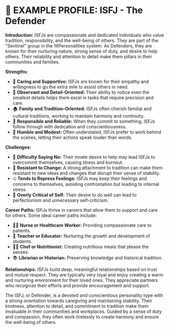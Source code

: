 # 🌻 **EXAMPLE PROFILE: ISFJ - The Defender**

**Introduction:**
ISFJs are compassionate and dedicated individuals who value tradition, responsibility, and the well-being of others. They are part of the "Sentinel" group in the 16Personalities system. As Defenders, they are known for their nurturing nature, strong sense of duty, and desire to help others. Their reliability and attention to detail make them pillars in their communities and families.

**Strengths:**
- 💖 **Caring and Supportive:** ISFJs are known for their empathy and willingness to go the extra mile to assist others in need.
- 📖 **Observant and Detail-Oriented:** Their ability to notice even the smallest details helps them excel in tasks that require precision and care.
- 🏠 **Family and Tradition-Oriented:** ISFJs often cherish familial and cultural traditions, working to maintain harmony and continuity.
- 🧭 **Responsible and Reliable:** When they commit to something, ISFJs follow through with dedication and conscientiousness.
- 🤲 **Humble and Modest:** Often understated, ISFJs prefer to work behind the scenes, letting their actions speak louder than words.

**Challenges:**
- 🚷 **Difficulty Saying No:** Their innate desire to help may lead ISFJs to overcommit themselves, causing stress and burnout.
- 🏰 **Resistant to Change:** A strong attachment to tradition can make them resistant to new ideas and changes that disrupt their sense of stability.
- 🤐 **Tends to Repress Feelings:** ISFJs may keep their feelings and concerns to themselves, avoiding confrontation but leading to internal stress.
- 🧐 **Overly Critical of Self:** Their desire to do well can lead to perfectionism and unnecessary self-criticism.

**Career Paths:**
ISFJs thrive in careers that allow them to support and care for others. Some ideal career paths include:
- 👩‍⚕️ **Nurse or Healthcare Worker:** Providing compassionate care to patients.
- 🏫 **Teacher or Educator:** Nurturing the growth and development of students.
- 🧑‍🍳 **Chef or Nutritionist:** Creating nutritious meals that please the senses.
- 📚 **Librarian or Historian:** Preserving knowledge and historical tradition.

**Relationships:**
ISFJs build deep, meaningful relationships based on trust and mutual respect. They are typically very loyal and enjoy creating a warm and nurturing environment for their loved ones. They appreciate partners who recognize their efforts and provide encouragement and support.

The ISFJ, or Defender, is a devoted and conscientious personality type with a strong orientation towards caregiving and maintaining stability. Their kindness, attention to detail, and commitment to tradition make them invaluable in their communities and workplaces. Guided by a sense of duty and compassion, they often work tirelessly to create harmony and ensure the well-being of others.